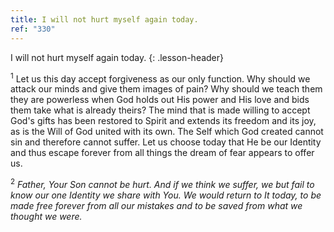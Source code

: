 ```yaml
---
title: I will not hurt myself again today.
ref: "330"
---
```


I will not hurt myself again today.
{: .lesson-header}

<sup>1</sup> Let us this day accept forgiveness as our only function.
Why should we attack our minds and give them images of pain? Why should
we teach them they are powerless when God holds out His power and His
love and bids them take what is already theirs? The mind that is made
willing to accept God's gifts has been restored to Spirit and extends
its freedom and its joy, as is the Will of God united with its own. The
Self which God created cannot sin and therefore cannot suffer. Let us
choose today that He be our Identity and thus escape forever from all
things the dream of fear appears to offer us.

<sup>2</sup> *Father, Your Son cannot be hurt. And if we think we
suffer, we but fail to know our one Identity we share with You. We would
return to It today, to be made free forever from all our mistakes and to
be saved from what we thought we were.*


